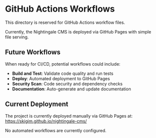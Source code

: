 # GitHub Actions Workflows

This directory is reserved for GitHub Actions workflow files.

Currently, the Nightingale CMS is deployed via GitHub Pages with simple file serving.

## Future Workflows

When ready for CI/CD, potential workflows could include:

- **Build and Test**: Validate code quality and run tests
- **Deploy**: Automated deployment to GitHub Pages
- **Security Scan**: Code security and dependency checks
- **Documentation**: Auto-generate and update documentation

## Current Deployment

The project is currently deployed manually via GitHub Pages at:
https://skigim.github.io/nightingale-cms/

No automated workflows are currently configured.
